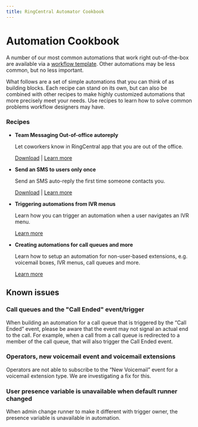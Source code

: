 ```yaml
---
title: RingCentral Automator Cookbook
---
```


# Automation Cookbook

A number of our most common automations that work right out-of-the-box are available via a [workflow template](../workflow-templates/index.md). Other automations may be less common, but no less important. 

What follows are a set of simple automations that you can think of as building blocks. Each recipe can stand on its own, but can also be combined with other recipes to make highly customized automations that more precisely meet your needs. Use recipes to learn how to solve common problems workflow designers may have. 

### Recipes

<div class="grid cards" markdown>

- __Team Messaging Out-of-office autoreply__
  
    Let coworkers know in RingCentral app that you are out of the office.
  
    [Download](glip-ooo-autoreply.json) | [Learn more](glip-ooo-autoreply.md)

- __Send an SMS to users only once__
  
    Send an SMS auto-reply the first time someone contacts you. 
  
    [Download](autoreply-only-once.json) | [Learn more](autoreply-only-once.md)

- __Triggering automations from IVR menus__
  
    Learn how you can trigger an automation when a user navigates an IVR menu.
  
    [Learn more](ivr-menus.md)

- __Creating automations for call queues and more__
  
    Learn how to setup an automation for non-user-based extensions, e.g. voicemail boxes, IVR menus, call queues and more.
  
    [Learn more](extensions.md)

</div>

## Known issues

### Call queues and the "Call Ended" event/trigger

When building an automation for a call queue that is triggered by the “Call Ended” event, please be aware that the event may not signal an actual end to the call. For example, when a call from a call queue is redirected to a member of the call queue, that will also trigger the Call Ended event. 

### Operators, new voicemail event and voicemail extensions

Operators are not able to subscribe to the “New Voicemail” event for a voicemail extension type. We are investigating a fix for this. 

### User presence variable is unavailable when default runner changed

When admin change runner to make it different with trigger owner, the presence variable is unavailable in automation.
